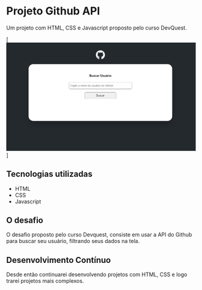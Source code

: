 # Projeto Github API
Um projeto com HTML, CSS e Javascript proposto pelo curso DevQuest.

[<img src="./src/image/design.png">]


## Tecnologias utilizadas
- HTML
- CSS
- Javascript

## O desafio
O desafio proposto pelo curso Devquest, consiste em usar a API do Github para buscar seu usuário, filtrando seus dados na tela.

## Desenvolvimento Contínuo 
Desde então continuarei desenvolvendo projetos com HTML, CSS e logo trarei projetos mais complexos.
